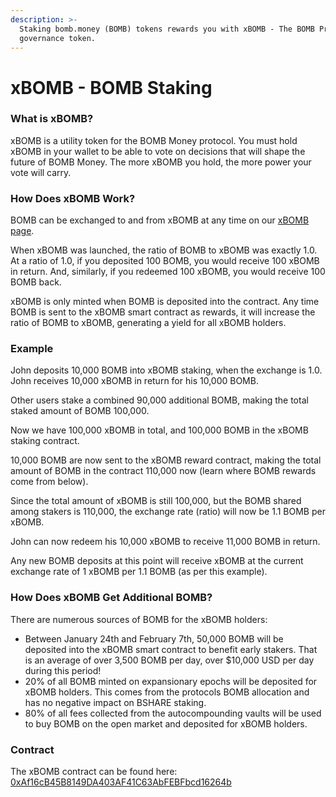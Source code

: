 ```yaml
---
description: >-
  Staking bomb.money (BOMB) tokens rewards you with xBOMB - The BOMB Protocol
  governance token.
---
```


# xBOMB - BOMB Staking

### What is xBOMB?

xBOMB is a utility token for the BOMB Money protocol. You must hold xBOMB in your wallet to be able to vote on decisions that will shape the future of BOMB Money. The more xBOMB you hold, the more power your vote will carry.

### How Does xBOMB Work?

BOMB can be exchanged to and from xBOMB at any time on our [xBOMB page](https://app.bomb.money/xbomb).

When xBOMB was launched, the ratio of BOMB to xBOMB was exactly 1.0. At a ratio of 1.0, if you deposited 100 BOMB, you would receive 100 xBOMB in return. And, similarly, if you redeemed 100 xBOMB, you would receive 100 BOMB back.

xBOMB is only minted when BOMB is deposited into the contract.  Any time BOMB is sent to the xBOMB smart contract as rewards, it will increase the ratio of BOMB to xBOMB, generating a yield for all xBOMB holders.

### Example

John deposits 10,000 BOMB into xBOMB staking, when the exchange is 1.0. John receives 10,000 xBOMB in return for his 10,000 BOMB.

Other users stake a combined 90,000 additional BOMB, making the total staked amount of BOMB 100,000.

Now we have 100,000 xBOMB in total, and 100,000 BOMB in the xBOMB staking contract.

10,000 BOMB are now sent to the xBOMB reward contract, making the total amount of BOMB in the contract 110,000 now (learn where BOMB rewards come from below).

Since the total amount of xBOMB is still 100,000, but the BOMB shared among stakers is 110,000, the exchange rate (ratio) will now be 1.1 BOMB per xBOMB.

John can now redeem his 10,000 xBOMB to receive 11,000 BOMB in return.

Any new BOMB deposits at this point will receive xBOMB at the current exchange rate of 1 xBOMB per 1.1 BOMB (as per this example).

### How Does xBOMB Get Additional BOMB?

There are numerous sources of BOMB for the xBOMB holders:

* Between January 24th and February 7th, 50,000 BOMB will be deposited into the xBOMB smart contract to benefit early stakers. That is an average of over 3,500 BOMB per day, over $10,000 USD per day during this period!
* 20% of all BOMB minted on expansionary epochs will be deposited for xBOMB holders. This comes from the protocols BOMB allocation and has no negative impact on BSHARE staking.
* 80% of all fees collected from the autocompounding vaults will be used to buy BOMB on the open market and deposited for xBOMB holders.

### Contract

The xBOMB contract can be found here: [0xAf16cB45B8149DA403AF41C63AbFEBFbcd16264b](https://bscscan.com/address/0xaf16cb45b8149da403af41c63abfebfbcd16264b)
